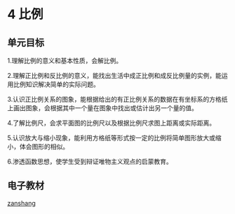 # 4 比例

## 单元目标

1.理解比例的意义和基本性质，会解比例。

2.理解正比例和反比例的意义，能找出生活中成正比例和成反比例量的实例，能运用比例知识解决简单的实际问题。

3.认识正比例关系的图象，能根据给出的有正比例关系的数据在有坐标系的方格纸上画出图象，会根据其中一个量在图象中找出或估计出另一个量的值。

4.了解比例尺，会求平面图的比例尺以及根据比例尺求图上距离或实际距离。

5.认识放大与缩小现象，能利用方格纸等形式按一定的比例将简单图形放大或缩小，体会图形的相似。

6.渗透函数思想，使学生受到辩证唯物主义观点的启蒙教育。

## 电子教材

<Ebook grade="xxsx6b" :pages="40" :paged="66" ></Ebook>

[zanshang](../res/zanshang.md ':include')